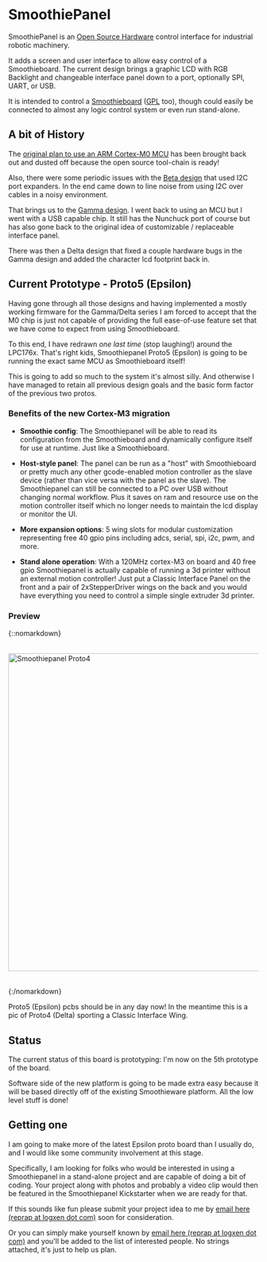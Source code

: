 
# SmoothiePanel

SmoothiePanel is an [Open Source Hardware](http://en.wikipedia.org/wiki/Open-source_hardware) control interface for industrial robotic machinery.

It adds a screen and user interface to allow easy control of a Smoothieboard. The current design brings a graphic LCD with RGB Backlight and changeable interface panel down to a port, optionally SPI, UART, or USB.

It is intended to control a [Smoothieboard](smoothieboard) ([GPL](http://en.wikipedia.org/wiki/Gpl) too), though could easily be connected to almost any logic control system or even run stand-alone.

## A bit of History

The [original plan to use an ARM Cortex-M0 MCU](smoothiepanelalpha) has been brought back out and dusted off because the open source tool-chain is ready!

Also, there were some periodic issues with the [Beta design](smoothiepanel-beta) that used I2C port expanders. In the end came down to line noise from using I2C over cables in a noisy environment.

That brings us to the [Gamma design](smoothiepanel-gamma). I went back to using an MCU but I went with a USB capable chip. It still has the Nunchuck port of course but has also gone back to the original idea of customizable / replaceable interface panel.

There was then a Delta design that fixed a couple hardware bugs in the Gamma design and added the character lcd footprint back in.

## Current Prototype - Proto5 (Epsilon)

Having gone through all those designs and having implemented a mostly working firmware for the Gamma/Delta series I am forced to accept that the M0 chip is just not capable of providing the full ease-of-use feature set that we have come to expect from using Smoothieboard.

To this end, I have redrawn *one last time* (stop laughing!) around the LPC176x. That's right kids, Smoothiepanel Proto5 (Epsilon) is going to be running the exact same MCU as Smoothieboard itself!

This is going to add so much to the system it's almost silly. And otherwise I have managed to retain all previous design goals and the basic form factor of the previous two protos.

### Benefits of the new Cortex-M3 migration

- **Smoothie config**: The Smoothiepanel will be able to read its configuration from the Smoothieboard and dynamically configure itself for use at runtime. Just like a Smoothieboard.

- **Host-style panel**: The panel can be run as a "host" with Smoothieboard or pretty much any other gcode-enabled motion controller as the slave device (rather than vice versa with the panel as the slave). The Smoothiepanel can still be connected to a PC over USB without changing normal workflow. Plus it saves on ram and resource use on the motion controller itself which no longer needs to maintain the lcd display or monitor the UI.

- **More expansion options**: 5 wing slots for modular customization representing free 40 gpio pins including adcs, serial, spi, i2c, pwm, and more.

- **Stand alone operation**: With a 120MHz cortex-M3 on board and 40 free gpio Smoothiepanel is actually capable of running a 3d printer without an external motion controller! Just put a Classic Interface Panel on the front and a pair of 2xStepperDriver wings on the back and you would have everything you need to control a simple single extruder 3d printer.

### Preview

{::nomarkdown}
<a href="images/smoothiepanel/smoothiepanel-proto4-asm-sm.jpg">
  <img src="images/smoothiepanel/smoothiepanel-proto4-asm-sm.jpg" alt="Smoothiepanel Proto4" style="width: 640px; height: auto; display: block; margin: 2rem auto;"/>
</a>
{:/nomarkdown}

Proto5 (Epsilon) pcbs should be in any day now! In the meantime this is a pic of Proto4 (Delta) sporting a Classic Interface Wing.

## Status

The current status of this board is prototyping: I'm now on the 5th prototype of the board.

Software side of the new platform is going to be made extra easy because it will be based directly off of the existing Smoothieware platform. All the low level stuff is done!

## Getting one

I am going to make more of the latest Epsilon proto board than I usually do, and I would like some community involvement at this stage.

Specifically, I am looking for folks who would be interested in using a Smoothiepanel in a stand-alone project and are capable of doing a bit of coding. Your project along with photos and probably a video clip would then be featured in the Smoothiepanel Kickstarter when we are ready for that.

If this sounds like fun please submit your project idea to me by [email here (reprap at logxen dot com)](mailto:reprap@logxen.com) soon for consideration.

Or you can simply make yourself known by [email here (reprap at logxen dot com)](mailto:reprap@logxen.com) and you'll be added to the list of interested people. No strings attached, it's just to help us plan.
